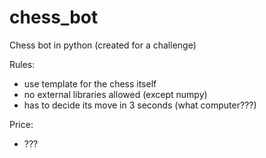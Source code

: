 # chess_bot
Chess bot in python (created for a challenge)

Rules:
- use template for the chess itself
- no external libraries allowed (except numpy)
- has to decide its move in 3 seconds (what computer???)

Price:
- ???
